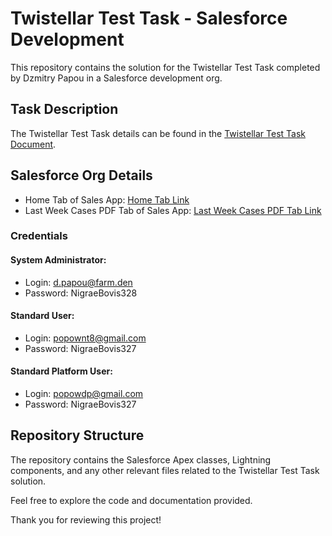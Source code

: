 # Twistellar Test Task - Salesforce Development

This repository contains the solution for the Twistellar Test Task completed by Dzmitry Papou in a Salesforce development org.

## Task Description
The Twistellar Test Task details can be found in the [Twistellar Test Task Document](https://docs.google.com/document/d/1gdiqE0H7vWkOQKBbGapmfYwaMkAM99MAjdkZK2Bkzts/edit).

## Salesforce Org Details
- Home Tab of Sales App: [Home Tab Link](https://farmden-dev-ed.develop.lightning.force.com/lightning/page/home)
- Last Week Cases PDF Tab of Sales App: [Last Week Cases PDF Tab Link](https://farmden-dev-ed.develop.lightning.force.com/lightning/n/Last_Week_Cases_PDF)

### Credentials
#### System Administrator:
- Login: d.papou@farm.den
- Password: NigraeBovis328

#### Standard User:
- Login: popownt8@gmail.com
- Password: NigraeBovis327

#### Standard Platform User:
- Login: popowdp@gmail.com
- Password: NigraeBovis327

## Repository Structure
The repository contains the Salesforce Apex classes, Lightning components, and any other relevant files related to the Twistellar Test Task solution.

Feel free to explore the code and documentation provided.

Thank you for reviewing this project!
